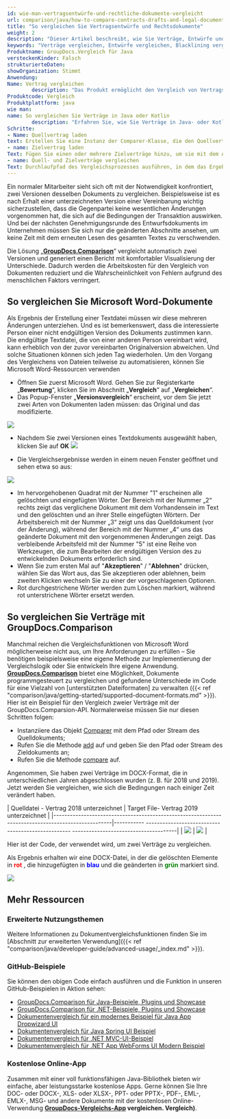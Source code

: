```yaml
---
id: wie-man-vertragsentwürfe-und-rechtliche-dokumente-vergleicht
url: comparison/java/how-to-compare-contracts-drafts-and-legal-documents
title: "So vergleichen Sie Vertragsentwürfe und Rechtsdokumente"
weight: 2
description: "Dieser Artikel beschreibt, wie Sie Verträge, Entwürfe und Rechtsdokumente mit der Blacklining-Funktion von Microsoft Word und der GroupDocs.Comparison-API vergleichen."
keywords: "Verträge vergleichen, Entwürfe vergleichen, Blacklining vergleichen, Redlining vergleichen"
Produktname: GroupDocs.Vergleich für Java
versteckenKinder: Falsch
strukturierteDaten:
showOrganization: Stimmt
Anwendung:
Name: Vertrag vergleichen
        description: "Das Produkt ermöglicht den Vergleich von Vertragsangeboten"
Produktcode: Vergleich
Produktplattform: java
wie man:
name: So vergleichen Sie Verträge in Java oder Kotlin
        description: "Erfahren Sie, wie Sie Verträge in Java- oder Kotlin-Projekten vergleichen"
Schritte:
- Name: Quellvertrag laden
text: Erstellen Sie eine Instanz der Comparer-Klasse, die den Quellvertrag als Konstruktorparameter übergibt
- name: Zielvertrag laden
Text: Fügen Sie einen oder mehrere Zielverträge hinzu, um sie mit dem Ausgangsvertrag zu vergleichen
- name: Quell- und Zielverträge vergleichen
Text: Durchlaufpfad des Vergleichsprozesses ausführen, in dem das Ergebnis des Vergleichs gespeichert wird
---
```

Ein normaler Mitarbeiter sieht sich oft mit der Notwendigkeit konfrontiert, zwei Versionen desselben Dokuments zu vergleichen. Beispielsweise ist es nach Erhalt einer unterzeichneten Version einer Vereinbarung wichtig sicherzustellen, dass die Gegenpartei keine wesentlichen Änderungen vorgenommen hat, die sich auf die Bedingungen der Transaktion auswirken. Und bei der nächsten Genehmigungsrunde des Entwurfsdokuments im Unternehmen müssen Sie sich nur die geänderten Abschnitte ansehen, um keine Zeit mit dem erneuten Lesen des gesamten Textes zu verschwenden.

Die Lösung „**[GroupDocs.Comparison](https://products.groupdocs.com/comparison)**“ vergleicht automatisch zwei Versionen und generiert einen Bericht mit komfortabler Visualisierung der Unterschiede. Dadurch werden die Arbeitskosten für den Vergleich von Dokumenten reduziert und die Wahrscheinlichkeit von Fehlern aufgrund des menschlichen Faktors verringert.

## So vergleichen Sie Microsoft Word-Dokumente


Als Ergebnis der Erstellung einer Textdatei müssen wir diese mehreren Änderungen unterziehen. Und es ist bemerkenswert, dass die interessierte Person einer nicht endgültigen Version des Dokuments zustimmen kann. Die endgültige Textdatei, die von einer anderen Person vereinbart wird, kann erheblich von der zuvor vereinbarten Originalversion abweichen. Und solche Situationen können sich jeden Tag wiederholen. Um den Vorgang des Vergleichens von Dateien teilweise zu automatisieren, können Sie Microsoft Word-Ressourcen verwenden

* Öffnen Sie zuerst Microsoft Word. Gehen Sie zur Registerkarte „**Bewertung**“, klicken Sie im Abschnitt „**Vergleich**“ auf „**Vergleichen**“.
* Das Popup-Fenster „**Versionsvergleich**“ erscheint, vor dem Sie jetzt zwei Arten von Dokumenten laden müssen: das Original und das modifizierte.

![](/comparison/java/images/how-to-compare-contracts-drafts-and-legal-documents.png)

* Nachdem Sie zwei Versionen eines Textdokuments ausgewählt haben, klicken Sie auf **OK**
    ![](/comparison/java/images/how-to-compare-contracts-drafts-and-legal-documents_1.png)


* Die Vergleichsergebnisse werden in einem neuen Fenster geöffnet und sehen etwa so aus:

![](/comparison/java/images/how-to-compare-contracts-drafts-and-legal-documents_2.png)

* Im hervorgehobenen Quadrat mit der Nummer "1" erscheinen alle gelöschten und eingefügten Wörter. Der Bereich mit der Nummer „2“ rechts zeigt das verglichene Dokument mit dem Vorhandensein im Text und den gelöschten und an ihrer Stelle eingefügten Wörtern.
Der Arbeitsbereich mit der Nummer „3“ zeigt uns das Quelldokument (vor der Änderung), während der Bereich mit der Nummer „4“ uns das geänderte Dokument mit den vorgenommenen Änderungen zeigt.
Das verbleibende Arbeitsfeld mit der Nummer "5" ist eine Reihe von Werkzeugen, die zum Bearbeiten der endgültigen Version des zu entwickelnden Dokuments erforderlich sind.
* Wenn Sie zum ersten Mal auf "**Akzeptieren**" / "**Ablehnen**" drücken, wählen Sie das Wort aus, das Sie akzeptieren oder ablehnen, beim zweiten Klicken wechseln Sie zu einer der vorgeschlagenen Optionen.
* Rot durchgestrichene Wörter werden zum Löschen markiert, während rot unterstrichene Wörter ersetzt werden.


## So vergleichen Sie Verträge mit GroupDocs.Comparison

Manchmal reichen die Vergleichsfunktionen von Microsoft Word möglicherweise nicht aus, um Ihre Anforderungen zu erfüllen – Sie benötigen beispielsweise eine eigene Methode zur Implementierung der Vergleichslogik oder Sie entwickeln Ihre eigene Anwendung. [**GroupDocs.Comparison**](https://products.groupdocs.com/comparison/java) bietet eine Möglichkeit, Dokumente programmgesteuert zu vergleichen und gefundene Unterschiede im Code für eine Vielzahl von [unterstützten Dateiformaten] zu verwalten ({{< ref "comparison/java/getting-started/supported-document-formats.md" >}}). Hier ist ein Beispiel für den Vergleich zweier Verträge mit der GroupDocs.Comparsion-API. Normalerweise müssen Sie nur diesen Schritten folgen:

* Instanziiere das Objekt [Comparer](https://apireference.groupdocs.com/comparison/java/com.groupdocs.comparison/Comparer) mit dem Pfad oder Stream des Quelldokuments;
* Rufen Sie die Methode [add](https://apireference.groupdocs.com/comparison/java/com.groupdocs.comparison/Comparer#add(java.lang.String)) auf und geben Sie den Pfad oder Stream des Zieldokuments an;
* Rufen Sie die Methode [compare](https://apireference.groupdocs.com/comparison/java/com.groupdocs.comparison/Comparer#compare(java.lang.String)) auf.

Angenommen, Sie haben zwei Verträge im DOCX-Format, die in unterschiedlichen Jahren abgeschlossen wurden (z. B. für 2018 und 2019). Jetzt werden Sie vergleichen, wie sich die Bedingungen nach einiger Zeit verändert haben.

| Quelldatei - Vertrag 2018 unterzeichnet | Target File- Vertrag 2019 unterzeichnet |
|------------------------------------------------------------- --------------------------------------|----------- -------------------------------------------------- --------------------------------------|
| ![](/comparison/java/images/how-to-compare-contracts-designs-and-legal-documents_3.png) | ![](/comparison/java/images/how-to-compare-contracts-designs-and-legal-documents_4.png) |

Hier ist der Code, der verwendet wird, um zwei Verträge zu vergleichen.

<script src="https://gist.github.com/groupdocs-comparison-gists/2fe078a7c1db4dd932ee0ab907d71732.js"></script>

Als Ergebnis erhalten wir eine DOCX-Datei, in der die gelöschten Elemente in <font color="red">**rot**</font> , die hinzugefügten in <font color="blue">**blau**</font> und die geänderten in <font color="green">**grün**</font> markiert sind.

![](/comparison/java/images/how-to-compare-contracts-drafts-and-legal-documents_5.png)

## Mehr Ressourcen
### Erweiterte Nutzungsthemen
Weitere Informationen zu Dokumentvergleichsfunktionen finden Sie im [Abschnitt zur erweiterten Verwendung]({{< ref "comparison/java/developer-guide/advanced-usage/_index.md" >}}).

### GitHub-Beispiele
Sie können den obigen Code einfach ausführen und die Funktion in unseren GitHub-Beispielen in Aktion sehen:

* [GroupDocs.Comparison für Java-Beispiele, Plugins und Showcase](https://github.com/groupdocs-comparison/GroupDocs.Comparison-for-Java)
* [GroupDocs.Comparison für .NET-Beispiele, Plugins und Showcase](https://github.com/groupdocs-comparison/GroupDocs.Comparison-for-.NET)
* [Dokumentenvergleich für ein modernes Beispiel für Java App Dropwizard UI](https://github.com/groupdocs-comparison/GroupDocs.Comparison-for-Java-Dropwizard)
* [Dokumentenvergleich für Java Spring UI Beispiel](https://github.com/groupdocs-comparison/GroupDocs.Comparison-for-Java-Spring)
* [Dokumentenvergleich für .NET MVC-UI-Beispiel](https://github.com/groupdocs-comparison/GroupDocs.Comparison-for-.NET-MVC)
* [Dokumentenvergleich für .NET App WebForms UI Modern Beispiel](https://github.com/groupdocs-comparison/GroupDocs.Comparison-for-.NET-WebForms)


### Kostenlose Online-App
Zusammen mit einer voll funktionsfähigen Java-Bibliothek bieten wir einfache, aber leistungsstarke kostenlose Apps.
Gerne können Sie Ihre DOC- oder DOCX-, XLS- oder XLSX-, PPT- oder PPTX-, PDF-, EML-, EMLX-, MSG- und andere Dokumente mit der kostenlosen Online-Verwendung **[GroupDocs-Vergleichs-App](https://products.groupdocs.app/) vergleichen. Vergleich)**.


